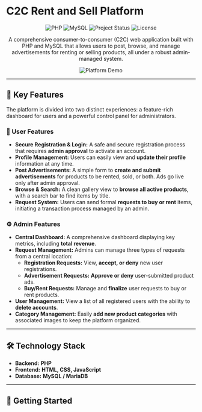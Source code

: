 # C2C Rent and Sell Platform

<p align="center">
  <img alt="PHP" src="https://img.shields.io/badge/PHP-777BB4?style=for-the-badge&logo=php&logoColor=white"/>
  <img alt="MySQL" src="https://img.shields.io/badge/MySQL-4479A1?style=for-the-badge&logo=mysql&logoColor=white"/>
  <img alt="Project Status" src="https://img.shields.io/badge/status-complete-brightgreen?style=for-the-badge"/>
  <img alt="License" src="https://img.shields.io/badge/license-MIT-blue?style=for-the-badge"/>
</p>

<p align="center">
  A comprehensive consumer-to-consumer (C2C) web application built with PHP and MySQL that allows users to post, browse, and manage advertisements for renting or selling products, all under a robust admin-managed system.
</p>

<p align="center">
  <img src="link-to-your-screenshot-or-gif.gif" alt="Platform Demo"/>
</p>

---

## 🚀 Key Features

The platform is divided into two distinct experiences: a feature-rich dashboard for users and a powerful control panel for administrators.

### 👤 User Features
*   **Secure Registration & Login:** A safe and secure registration process that requires **admin approval** to activate an account.
*   **Profile Management:** Users can easily view and **update their profile** information at any time.
*   **Post Advertisements:** A simple form to **create and submit advertisements** for products to be rented, sold, or both. Ads go live only after admin approval.
*   **Browse & Search:** A clean gallery view to **browse all active products**, with a search bar to find items by title.
*   **Request System:** Users can send formal **requests to buy or rent** items, initiating a transaction process managed by an admin.

### ⚙️ Admin Features
*   **Central Dashboard:** A comprehensive dashboard displaying key metrics, including **total revenue**.
*   **Request Management:** Admins can manage three types of requests from a central location:
    *   **Registration Requests:** View, **accept, or deny** new user registrations.
    *   **Advertisement Requests:** **Approve or deny** user-submitted product ads.
    *   **Buy/Rent Requests:** Manage and **finalize** user requests to buy or rent products.
*   **User Management:** View a list of all registered users with the ability to **delete accounts**.
*   **Category Management:** Easily **add new product categories** with associated images to keep the platform organized.

---

## 🛠️ Technology Stack

*   **Backend:** **PHP**
*   **Frontend:** **HTML, CSS, JavaScript**
*   **Database:** **MySQL / MariaDB**

---

## 🚀 Getting Started
